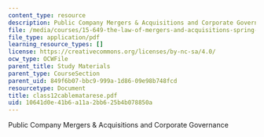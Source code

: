 ```yaml
---
content_type: resource
description: Public Company Mergers & Acquisitions and Corporate Governance
file: /media/courses/15-649-the-law-of-mergers-and-acquisitions-spring-2003/10641d0e41b6a11a2bb625b4b078850a_class12cablematarese.pdf
file_type: application/pdf
learning_resource_types: []
license: https://creativecommons.org/licenses/by-nc-sa/4.0/
ocw_type: OCWFile
parent_title: Study Materials
parent_type: CourseSection
parent_uid: 849f6b07-bbc9-999a-1d86-09e98b748fcd
resourcetype: Document
title: class12cablematarese.pdf
uid: 10641d0e-41b6-a11a-2bb6-25b4b078850a
---
```

Public Company Mergers & Acquisitions and Corporate Governance